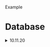 Example

# Database

<details>

  <summary>10.11.20</summary>

  <details>

    <summary>Asdia_</summary>
    
    | Key | Value |
    | Key1 | Value1 |
  
  </details>

</details>
